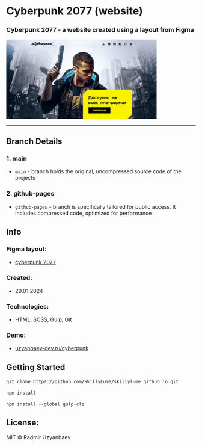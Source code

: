 # Cyberpunk 2077 (website)
### Cyberpunk 2077 - a website created using a layout from Figma

<img width="400" src="https://github.com/uzyanbaev/cyberpunk/blob/main/src/img/cyberpunk.jpg">

<hr>

## Branch Details

### 1. main
- `main` - branch holds the original, uncompressed source code of the projects
### 2. github-pages
- `github-pages` - branch is specifically tailored for public access. It includes compressed code, optimized for performance

## Info
### Figma layout:
- [cyberpunk 2077](https://www.figma.com/file/cyOuCcxqhxwqCrillGbcFm/Cyberpunk?type=design&node-id=0%3A1&t=qeQyGCDGdRDR9bfR-1)
### Created:
- 29.01.2024
### Technologies:
- HTML, SCSS, Gulp, Git

### Demo:
- [uzyanbaev-dev.ru/cyberpunk](https://uzyanbaev-dev.ru/cyberpunk)

## Getting Started
```
git clone https://github.com/SkillyLume/skillylume.github.io.git
```

```
npm install
```

```
npm install --global gulp-cli
```

## License:
MIT © Radmir Uzyanbaev
